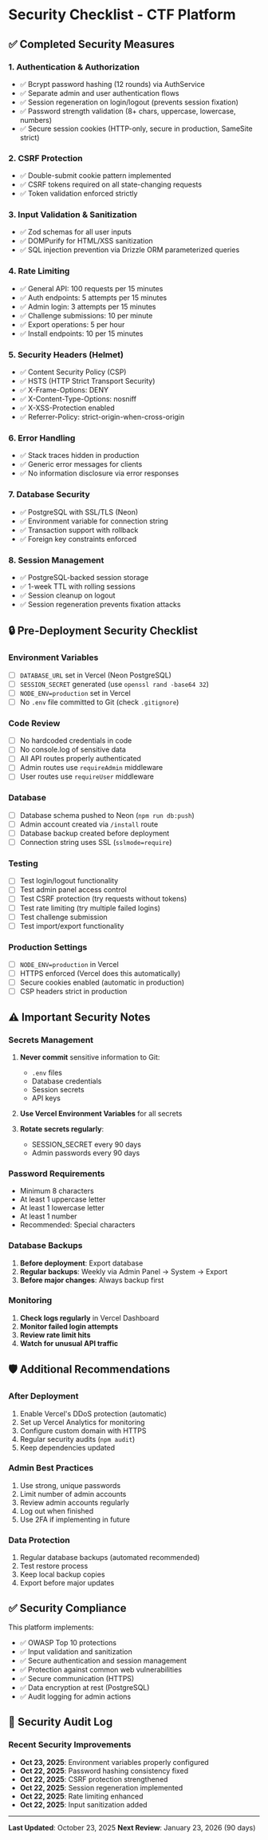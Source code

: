 # Security Checklist - CTF Platform

## ✅ Completed Security Measures

### 1. Authentication & Authorization
- ✅ Bcrypt password hashing (12 rounds) via AuthService
- ✅ Separate admin and user authentication flows
- ✅ Session regeneration on login/logout (prevents session fixation)
- ✅ Password strength validation (8+ chars, uppercase, lowercase, numbers)
- ✅ Secure session cookies (HTTP-only, secure in production, SameSite strict)

### 2. CSRF Protection
- ✅ Double-submit cookie pattern implemented
- ✅ CSRF tokens required on all state-changing requests
- ✅ Token validation enforced strictly

### 3. Input Validation & Sanitization
- ✅ Zod schemas for all user inputs
- ✅ DOMPurify for HTML/XSS sanitization
- ✅ SQL injection prevention via Drizzle ORM parameterized queries

### 4. Rate Limiting
- ✅ General API: 100 requests per 15 minutes
- ✅ Auth endpoints: 5 attempts per 15 minutes
- ✅ Admin login: 3 attempts per 15 minutes
- ✅ Challenge submissions: 10 per minute
- ✅ Export operations: 5 per hour
- ✅ Install endpoints: 10 per 15 minutes

### 5. Security Headers (Helmet)
- ✅ Content Security Policy (CSP)
- ✅ HSTS (HTTP Strict Transport Security)
- ✅ X-Frame-Options: DENY
- ✅ X-Content-Type-Options: nosniff
- ✅ X-XSS-Protection enabled
- ✅ Referrer-Policy: strict-origin-when-cross-origin

### 6. Error Handling
- ✅ Stack traces hidden in production
- ✅ Generic error messages for clients
- ✅ No information disclosure via error responses

### 7. Database Security
- ✅ PostgreSQL with SSL/TLS (Neon)
- ✅ Environment variable for connection string
- ✅ Transaction support with rollback
- ✅ Foreign key constraints enforced

### 8. Session Management
- ✅ PostgreSQL-backed session storage
- ✅ 1-week TTL with rolling sessions
- ✅ Session cleanup on logout
- ✅ Session regeneration prevents fixation attacks

## 🔒 Pre-Deployment Security Checklist

### Environment Variables
- [ ] `DATABASE_URL` set in Vercel (Neon PostgreSQL)
- [ ] `SESSION_SECRET` generated (use `openssl rand -base64 32`)
- [ ] `NODE_ENV=production` set in Vercel
- [ ] No `.env` file committed to Git (check `.gitignore`)

### Code Review
- [ ] No hardcoded credentials in code
- [ ] No console.log of sensitive data
- [ ] All API routes properly authenticated
- [ ] Admin routes use `requireAdmin` middleware
- [ ] User routes use `requireUser` middleware

### Database
- [ ] Database schema pushed to Neon (`npm run db:push`)
- [ ] Admin account created via `/install` route
- [ ] Database backup created before deployment
- [ ] Connection string uses SSL (`sslmode=require`)

### Testing
- [ ] Test login/logout functionality
- [ ] Test admin panel access control
- [ ] Test CSRF protection (try requests without tokens)
- [ ] Test rate limiting (try multiple failed logins)
- [ ] Test challenge submission
- [ ] Test import/export functionality

### Production Settings
- [ ] `NODE_ENV=production` in Vercel
- [ ] HTTPS enforced (Vercel does this automatically)
- [ ] Secure cookies enabled (automatic in production)
- [ ] CSP headers strict in production

## ⚠️ Important Security Notes

### Secrets Management
1. **Never commit** sensitive information to Git:
   - `.env` files
   - Database credentials
   - Session secrets
   - API keys

2. **Use Vercel Environment Variables** for all secrets

3. **Rotate secrets regularly**:
   - SESSION_SECRET every 90 days
   - Admin passwords every 90 days

### Password Requirements
- Minimum 8 characters
- At least 1 uppercase letter
- At least 1 lowercase letter
- At least 1 number
- Recommended: Special characters

### Database Backups
1. **Before deployment**: Export database
2. **Regular backups**: Weekly via Admin Panel → System → Export
3. **Before major changes**: Always backup first

### Monitoring
1. **Check logs regularly** in Vercel Dashboard
2. **Monitor failed login attempts**
3. **Review rate limit hits**
4. **Watch for unusual API traffic**

## 🛡️ Additional Recommendations

### After Deployment
1. Enable Vercel's DDoS protection (automatic)
2. Set up Vercel Analytics for monitoring
3. Configure custom domain with HTTPS
4. Regular security audits (`npm audit`)
5. Keep dependencies updated

### Admin Best Practices
1. Use strong, unique passwords
2. Limit number of admin accounts
3. Review admin accounts regularly
4. Log out when finished
5. Use 2FA if implementing in future

### Data Protection
1. Regular database backups (automated recommended)
2. Test restore process
3. Keep local backup copies
4. Export before major updates

## ✅ Security Compliance

This platform implements:
- ✅ OWASP Top 10 protections
- ✅ Input validation and sanitization
- ✅ Secure authentication and session management
- ✅ Protection against common web vulnerabilities
- ✅ Secure communication (HTTPS)
- ✅ Data encryption at rest (PostgreSQL)
- ✅ Audit logging for admin actions

## 📝 Security Audit Log

### Recent Security Improvements
- **Oct 23, 2025**: Environment variables properly configured
- **Oct 22, 2025**: Password hashing consistency fixed
- **Oct 22, 2025**: CSRF protection strengthened
- **Oct 22, 2025**: Session regeneration implemented
- **Oct 22, 2025**: Rate limiting enhanced
- **Oct 22, 2025**: Input sanitization added

---

**Last Updated**: October 23, 2025
**Next Review**: January 23, 2026 (90 days)
